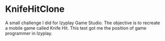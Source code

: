 # KnifeHitClone
A small challenge I did for Izyplay Game Studio. The objective is to recreate a mobile game called Knife Hit. 
This test got me the position of game programmer in Izyplay.

